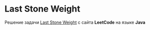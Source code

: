 # Last Stone Weight
Решение задачи [Last Stone Weight](https://leetcode.com/problems/last-stone-weight/) c сайта **LeetCode** на языке **Java**